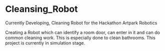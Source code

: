 # Cleansing_Robot
Currently Developing, Cleaning Robot for the Hackathon Artpark Robotics

Creating a Robot which can identify a room door, can enter in it and can do common cleaning work. This is especially done to clean bathrooms. This project is currently in simulation stage.
